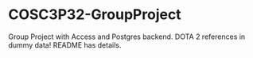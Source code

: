 # COSC3P32-GroupProject
Group Project with Access and Postgres backend. DOTA 2 references in dummy data! README has details.
